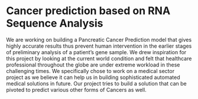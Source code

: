 # Cancer prediction based on RNA Sequence Analysis

We are working on building a Pancreatic Cancer Prediction model that gives highly accurate results thus prevent human intervention in the earlier stages of preliminary analysis of a patient’s gene sample. We drew inspiration for this project by looking at the current world condition and felt that healthcare professional throughout the globe are under extreme workload in these challenging times. We specifically chose to work on a medical sector project as we believe it can help us in building sophisticated automated medical solutions in future. Our project tries to build a solution that can be pivoted to predict various other forms of Cancers as well.
